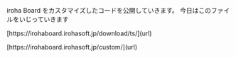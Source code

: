 iroha Board をカスタマイズしたコードを公開していきます。
今日はこのファイルをいじっていきます
<p>
  [https://irohaboard.irohasoft.jp/download/ts/](url)
</p>
<p>
[https://irohaboard.irohasoft.jp/custom/](url)
</p>
